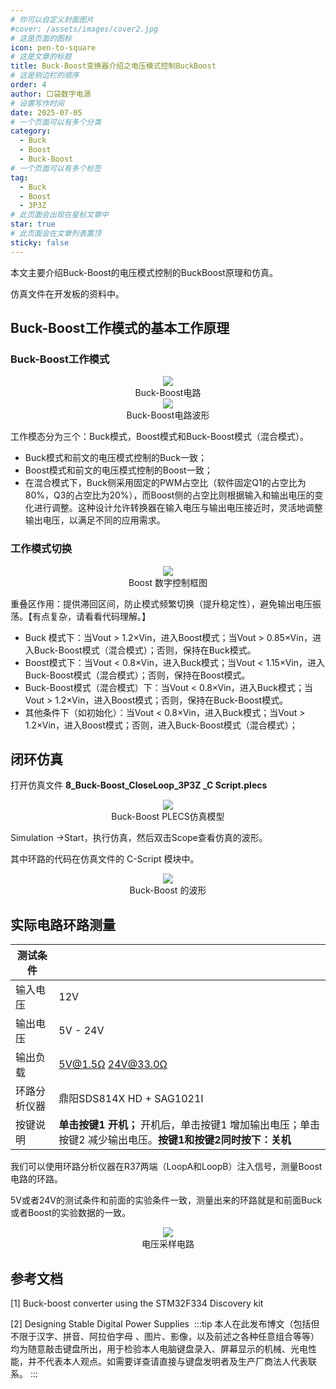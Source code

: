 ```yaml
---
# 你可以自定义封面图片
#cover: /assets/images/cover2.jpg
# 这是页面的图标
icon: pen-to-square
# 这是文章的标题
title: Buck-Boost变换器介绍之电压模式控制BuckBoost
# 这是侧边栏的顺序
order: 4
author: 口袋数字电源
# 设置写作时间
date: 2025-07-05
# 一个页面可以有多个分类
category:
  - Buck
  - Boost
  - Buck-Boost
# 一个页面可以有多个标签
tag:
  - Buck
  - Boost
  - 3P3Z
# 此页面会出现在星标文章中
star: true
# 此页面会在文章列表置顶
sticky: false
---
```


本文主要介绍Buck-Boost的电压模式控制的BuckBoost原理和仿真。

仿真文件在开发板的资料中。


<!-- more -->

## Buck-Boost工作模式的基本工作原理

### Buck-Boost工作模式 

<center>
<img src="/assets/blog_image/Buck_Boost/BuckBoostMode_1.png">
<center> Buck-Boost电路 </center>
</center>

<center>
<img src="/assets/blog_image/Buck_Boost/BuckBoostMode_2.png">
<center> Buck-Boost电路波形 </center>
</center>

工作模态分为三个：Buck模式，Boost模式和Buck-Boost模式（混合模式）。
+ Buck模式和前文的电压模式控制的Buck一致；
+ Boost模式和前文的电压模式控制的Boost一致；
+ 在混合模式下，Buck侧采用固定的PWM占空比（软件固定Q1的占空比为80%，Q3的占空比为20%），而Boost侧的占空比则根据输入和输出电压的变化进行调整。这种设计允许转换器在输入电压与输出电压接近时，灵活地调整输出电压，以满足不同的应用需求。


### 工作模式切换


<center>
<img src="/assets/blog_image/Buck_Boost/BuckBoostMode_3.png">
<center> Boost 数字控制框图 </center>
</center>

重叠区作用：提供滞回区间，防止模式频繁切换（提升稳定性），避免输出电压振荡。【有点复杂，请看看代码理解。】

+ Buck 模式下：当Vout > 1.2×Vin，进入Boost模式；当Vout > 0.85×Vin，进入Buck-Boost模式（混合模式）；否则，保持在Buck模式。
+ Boost模式下：当Vout < 0.8×Vin，进入Buck模式；当Vout < 1.15×Vin，进入Buck-Boost模式（混合模式）；否则，保持在Boost模式。
+ Buck-Boost模式（混合模式）下：当Vout < 0.8×Vin，进入Buck模式；当Vout > 1.2×Vin，进入Boost模式；否则，保持在Buck-Boost模式。
+ 其他条件下（如初始化）：当Vout < 0.8×Vin，进入Buck模式；当Vout > 1.2×Vin，进入Boost模式；否则，进入Buck-Boost模式（混合模式）；





##  闭环仿真

打开仿真文件 **8_Buck-Boost_CloseLoop_3P3Z _C Script.plecs**

<center>
<img src="/assets/blog_image/Buck_Boost/BuckBoost_PLECS1.png">
<center> Buck-Boost PLECS仿真模型 </center>
</center>


Simulation ->Start，执行仿真，然后双击Scope查看仿真的波形。

其中环路的代码在仿真文件的 C-Script 模块中。

<center>
<img src="/assets/blog_image/Buck_Boost/BuckBoost_PLECS2.png">
<center> Buck-Boost 的波形 </center>
</center>



## 实际电路环路测量



| 测试条件|    |
| ----------- | ----------- |
| 输入电压 | 12V |
| 输出电压 | 5V - 24V |
| 输出负载 | 5V@1.5Ω  24V@33.0Ω|
| 环路分析仪器 | 鼎阳SDS814X HD + SAG1021I |
| 按键说明 | **单击按键1 开机；** 开机后，单击按键1 增加输出电压；单击按键2 减少输出电压。**按键1和按键2同时按下：关机**|


我们可以使用环路分析仪器在R37两端（LoopA和LoopB）注入信号，测量Boost电路的环路。

5V或者24V的测试条件和前面的实验条件一致，测量出来的环路就是和前面Buck或者Boost的实验数据的一致。

<center>
<img src="/assets/blog_image/Buck_Boost/Buck_HW_Loop.png">
<center> 电压采样电路 </center>
</center>



## 参考文档

[1] Buck-boost converter using the STM32F334 Discovery kit

[2] Designing Stable Digital Power Supplies
‍
:::tip
本人在此发布博文（包括但不限于汉字、拼音、阿拉伯字母 、图片、影像，以及前述之各种任意组合等等）均为随意敲击键盘所出，用于检验本人电脑键盘录入、屏幕显示的机械、光电性能，并不代表本人观点。如需要详查请直接与键盘发明者及生产厂商法人代表联系。
:::
